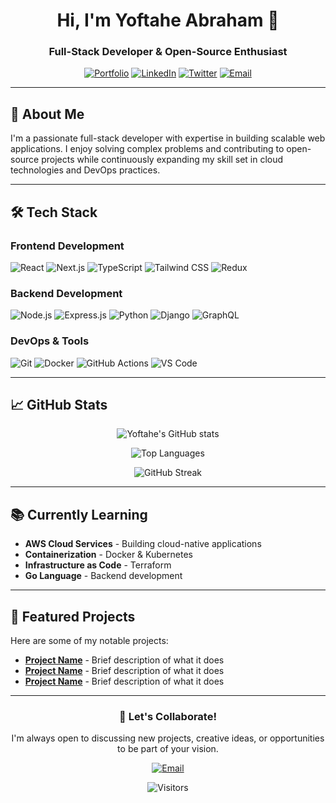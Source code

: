 <div align="center">

# Hi, I'm Yoftahe Abraham 👋

### Full-Stack Developer & Open-Source Enthusiast

[![Portfolio](https://img.shields.io/badge/Portfolio-%23FF5722.svg?style=for-the-badge&logo=google-chrome&logoColor=white)](https://yoftahe.vercel.app)
[![LinkedIn](https://img.shields.io/badge/LinkedIn-0077B5?style=for-the-badge&logo=linkedin&logoColor=white)](https://www.linkedin.com/in/yoftahe-abraham-33803335b)
[![Twitter](https://img.shields.io/badge/Twitter-1DA1F2?style=for-the-badge&logo=twitter&logoColor=white)](https://x.com/yof_abr)
[![Email](https://img.shields.io/badge/Email-D14836?style=for-the-badge&logo=gmail&logoColor=white)](mailto:yoftahe.abr@gmail.com)

</div>

---

## 🚀 About Me

I'm a passionate full-stack developer with expertise in building scalable web applications. I enjoy solving complex problems and contributing to open-source projects while continuously expanding my skill set in cloud technologies and DevOps practices.

---

## 🛠️ Tech Stack

### Frontend Development
![React](https://img.shields.io/badge/React-20232A?style=for-the-badge&logo=react&logoColor=61DAFB)
![Next.js](https://img.shields.io/badge/Next.js-000000?style=for-the-badge&logo=next.js&logoColor=white)
![TypeScript](https://img.shields.io/badge/TypeScript-007ACC?style=for-the-badge&logo=typescript&logoColor=white)
![Tailwind CSS](https://img.shields.io/badge/Tailwind_CSS-38B2AC?style=for-the-badge&logo=tailwind-css&logoColor=white)
![Redux](https://img.shields.io/badge/Redux-593D88?style=for-the-badge&logo=redux&logoColor=white)

### Backend Development
![Node.js](https://img.shields.io/badge/Node.js-339933?style=for-the-badge&logo=node.js&logoColor=white)
![Express.js](https://img.shields.io/badge/Express.js-000000?style=for-the-badge&logo=express&logoColor=white)
![Python](https://img.shields.io/badge/Python-3776AB?style=for-the-badge&logo=python&logoColor=white)
![Django](https://img.shields.io/badge/Django-092E20?style=for-the-badge&logo=django&logoColor=white)
![GraphQL](https://img.shields.io/badge/GraphQL-E10098?style=for-the-badge&logo=graphql&logoColor=white)

### DevOps & Tools
![Git](https://img.shields.io/badge/Git-F05032?style=for-the-badge&logo=git&logoColor=white)
![Docker](https://img.shields.io/badge/Docker-2496ED?style=for-the-badge&logo=docker&logoColor=white)
![GitHub Actions](https://img.shields.io/badge/GitHub_Actions-2088FF?style=for-the-badge&logo=github-actions&logoColor=white)
![VS Code](https://img.shields.io/badge/VS_Code-007ACC?style=for-the-badge&logo=visual-studio-code&logoColor=white)

---

## 📈 GitHub Stats

<div align="center">

![Yoftahe's GitHub stats](https://github-readme-stats.vercel.app/api?username=yoftahe&show_icons=true&theme=default&hide_border=true&count_private=true)

![Top Languages](https://github-readme-stats.vercel.app/api/top-langs/?username=yoftahe&layout=compact&theme=default&hide_border=true)

![GitHub Streak](https://streak-stats.demolab.com/?user=yoftahe&theme=default&hide_border=true)

</div>

---

## 📚 Currently Learning

- **AWS Cloud Services** - Building cloud-native applications
- **Containerization** - Docker & Kubernetes
- **Infrastructure as Code** - Terraform
- **Go Language** - Backend development

---

## 🌟 Featured Projects

Here are some of my notable projects:

- **[Project Name](link)** - Brief description of what it does
- **[Project Name](link)** - Brief description of what it does
- **[Project Name](link)** - Brief description of what it does

---

<div align="center">

### 🤝 Let's Collaborate!

I'm always open to discussing new projects, creative ideas, or opportunities to be part of your vision.

[![Email](https://img.shields.io/badge/Email-me%20now!-D14836?style=for-the-badge&logo=gmail&logoColor=white)](mailto:yoftahe.abr@gmail.com)

![Visitors](https://komarev.com/ghpvc/?username=yoftahe&label=Profile%20Views&color=0e75b6&style=flat)

</div>
